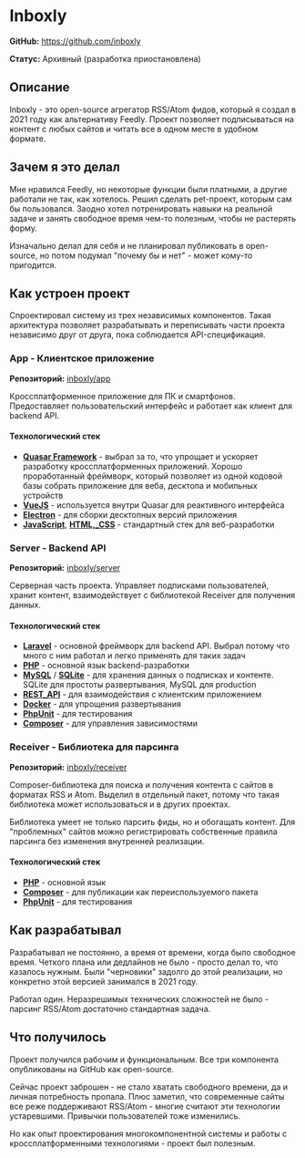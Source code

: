 # Inboxly

**GitHub:** https://github.com/inboxly

**Статус:** Архивный (разработка приостановлена) 


## Описание

Inboxly - это open-source агрегатор RSS/Atom фидов, который я создал в 2021 году как альтернативу Feedly. Проект позволяет подписываться на контент с любых сайтов и читать все в одном месте в удобном формате.


## Зачем я это делал

Мне нравился Feedly, но некоторые функции были платными, а другие работали не так, как хотелось. Решил сделать pet-проект, которым сам бы пользовался. Заодно хотел потренировать навыки на реальной задаче и занять свободное время чем-то полезным, чтобы не растерять форму.

Изначально делал для себя и не планировал публиковать в open-source, но потом подумал "почему бы и нет" - может кому-то пригодится.


## Как устроен проект

Спроектировал систему из трех независимых компонентов. Такая архитектура позволяет разрабатывать и переписывать части проекта независимо друг от друга, пока соблюдается API-спецификация.


### App - Клиентское приложение

**Репозиторий:** [inboxly/app](https://github.com/inboxly/app)

Кроссплатформенное приложение для ПК и смартфонов. Предоставляет пользовательский интерфейс и работает как клиент для backend API.


#### Технологический стек

- **[Quasar Framework](../../tech/frameworks/Quasar.md)** - выбрал за то, что упрощает и ускоряет разработку кроссплатформенных приложений. Хорошо проработанный фреймворк, который позволяет из одной кодовой базы собрать приложение для веба, десктопа и мобильных устройств
- **[VueJS](../../tech/frameworks/VueJS.md)** - используется внутри Quasar для реактивного интерфейса
- **[Electron](../../tech/tech-tools/Electron.md)** - для сборки десктопных версий приложения
- **[JavaScript](../../tech/languages/JavaScript.md)**, **[HTML,_CSS](../../tech/languages/HTML,_CSS.md)** - стандартный стек для веб-разработки


### Server - Backend API

**Репозиторий:** [inboxly/server](https://github.com/inboxly/server)

Серверная часть проекта. Управляет подписками пользователей, хранит контент, взаимодействует с библиотекой Receiver для получения данных.


#### Технологический стек

- **[Laravel](../../tech/frameworks/Laravel.md)** - основной фреймворк для backend API. Выбрал потому что много с ним работал и легко применять для таких задач
- **[PHP](../../tech/languages/PHP.md)** - основной язык backend-разработки
- **[MySQL](../../tech/databases/MySQL.md)** / **[SQLite](../../tech/databases/SQLite.md)** - для хранения данных о подписках и контенте. SQLite для простоты развертывания, MySQL для production
- **[REST_API](../../tech/methodologies/REST_API.md)** - для взаимодействия с клиентским приложением
- **[Docker](../../tech/tech-tools/Docker.md)** - для упрощения развертывания
- **[PhpUnit](../../tech/tech-tools/PhpUnit.md)** - для тестирования
- **[Composer](../../tech/tech-tools/Composer.md)** - для управления зависимостями


### Receiver - Библиотека для парсинга

**Репозиторий:** [inboxly/receiver](https://github.com/inboxly/receiver)

Composer-библиотека для поиска и получения контента с сайтов в форматах RSS и Atom. Выделил в отдельный пакет, потому что такая библиотека может использоваться и в других проектах.

Библиотека умеет не только парсить фиды, но и обогащать контент. Для "проблемных" сайтов можно регистрировать собственные правила парсинга без изменения внутренней реализации.


#### Технологический стек

- **[PHP](../../tech/languages/PHP.md)** - основной язык
- **[Composer](../../tech/tech-tools/Composer.md)** - для публикации как переиспользуемого пакета
- **[PhpUnit](../../tech/tech-tools/PhpUnit.md)** - для тестирования


## Как разрабатывал

Разрабатывал не постоянно, а время от времени, когда было свободное время. Четкого плана или дедлайнов не было - просто делал то, что казалось нужным. Были "черновики" задолго до этой реализации, но конкретно этой версией занимался в 2021 году.

Работал один. Неразрешимых технических сложностей не было - парсинг RSS/Atom достаточно стандартная задача.


## Что получилось

Проект получился рабочим и функциональным. Все три компонента опубликованы на GitHub как open-source.

Сейчас проект заброшен - не стало хватать свободного времени, да и личная потребность пропала. Плюс заметил, что современные сайты все реже поддерживают RSS/Atom - многие считают эти технологии устаревшими. Привычки пользователей тоже изменились.

Но как опыт проектирования многокомпонентной системы и работы с кроссплатформенными технологиями - проект был полезным.
